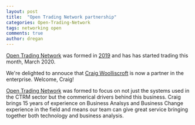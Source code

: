 ```yaml
---
layout: post
title:  "Open Trading Network partnership"
categories: Open-Trading-Network
tags: networking open
comments: true
author: dregan
---
```


[Open Trading Network] was formed in [2019](2019-08-01-setup-otn.md) and has has started trading this month, March 2020.

We're delighted to annouce that [Craig Woolliscroft] is now a partner in the enterprise. Welcome, Craig!

<!--more-->

[Open Trading Network] was formed to focus on not just the systems used in the CTRM sector but the commerical drivers behind this business. Craig brings 15 years of experience on Business Analsys and Business Change experience in the field and means our team can give great service bringing together both technology and business analysis.

[Open Trading Network]: {{site.url}}
[Craig Woolliscroft]: https://www.linkedin.com/in/craig-woolliscroft-8122109/
